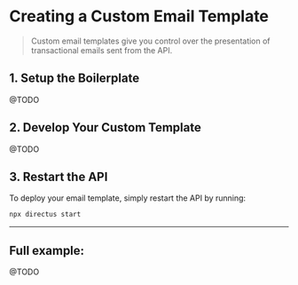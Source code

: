 # Creating a Custom Email Template

> Custom email templates give you control over the presentation of transactional emails sent from the API.

## 1. Setup the Boilerplate

@TODO

## 2. Develop Your Custom Template

@TODO

## 3. Restart the API

To deploy your email template, simply restart the API by running:

```bash
npx directus start
```

---

## Full example:

@TODO
